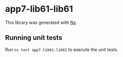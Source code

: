 # app7-lib61-lib61

This library was generated with [Nx](https://nx.dev).

## Running unit tests

Run `nx test app7-lib61-lib61` to execute the unit tests.
